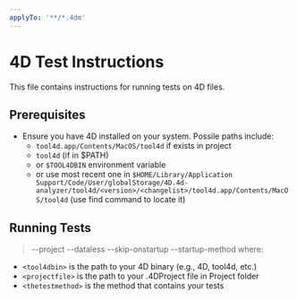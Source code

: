 ```yaml
---
applyTo: '**/*.4dm'
---
```


# 4D Test Instructions
This file contains instructions for running tests on 4D files.

## Prerequisites
- Ensure you have 4D installed on your system. Possile paths include:
  - `tool4d.app/Contents/MacOS/tool4d` if exists in project
  - `tool4d` (if in $PATH)
  - or `$TOOL4DBIN` environment variable
  - or use most recent one in `$HOME/Library/Application Support/Code/User/globalStorage/4D.4d-analyzer/tool4d/<version>/<changelist>/tool4d.app/Contents/MacOS/tool4d` (use find command to locate it)
  
## Running Tests

> <tool4dbin> --project <projectfile> --dataless --skip-onstartup --startup-method <thetestmethod>
where:
- `<tool4dbin>` is the path to your 4D binary (e.g., 4D, tool4d, etc.)
- `<projectfile>` is the path to your .4DProject file in Project folder
- `<thetestmethod>` is the method that contains your tests
